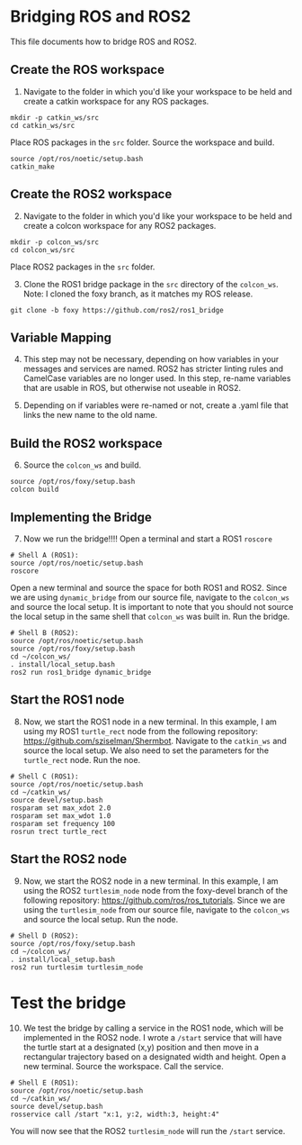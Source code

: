 # Bridging ROS and ROS2
This file documents how to bridge ROS and ROS2. 

## Create the ROS workspace
1. Navigate to the folder in which you'd like your workspace to be held and create a catkin workspace for any ROS packages.
```
mkdir -p catkin_ws/src
cd catkin_ws/src
```
Place ROS packages in the ```src``` folder. Source the workspace and build.
```
source /opt/ros/noetic/setup.bash
catkin_make
```

## Create the ROS2 workspace
2. Navigate to the folder in which you'd like your workspace to be held and create a colcon workspace for any ROS2 packages.
```
mkdir -p colcon_ws/src
cd colcon_ws/src
```
Place ROS2 packages in the ```src``` folder. 

3. Clone the ROS1 bridge package in the ```src``` directory of the ```colcon_ws```. Note: I cloned the foxy branch, as it matches my ROS release.
```
git clone -b foxy https://github.com/ros2/ros1_bridge
```
## Variable Mapping
4. This step may not be necessary, depending on how variables in your messages and services are named. ROS2 has stricter linting rules and CamelCase variables are no longer used. In this step, re-name variables that are usable in ROS, but otherwise not useable in ROS2.

5. Depending on if variables were re-named or not, create a .yaml file that links the new name to the old name.

## Build the ROS2 workspace
6. Source the ```colcon_ws``` and build.
```
source /opt/ros/foxy/setup.bash
colcon build
```

## Implementing the Bridge
7. Now we run the bridge!!!! Open a terminal and start a ROS1 ```roscore```
```
# Shell A (ROS1):
source /opt/ros/noetic/setup.bash
roscore
```

Open a new terminal and source the space for both ROS1 and ROS2. Since we are using ```dynamic_bridge``` from our source file, navigate to the ```colcon_ws``` and source the local setup. It is important to note that you should not source the local setup in the same shell that ```colcon_ws``` was built in. Run the bridge.
```
# Shell B (ROS2):
source /opt/ros/noetic/setup.bash
source /opt/ros/foxy/setup.bash
cd ~/colcon_ws/
. install/local_setup.bash
ros2 run ros1_bridge dynamic_bridge
```

## Start the ROS1 node
8. Now, we start the ROS1 node in a new terminal. In this example, I am using my ROS1 ```turtle_rect``` node from the following repository: https://github.com/sziselman/Shermbot. Navigate to the ```catkin_ws``` and source the local setup. We also need to set the parameters for the ```turtle_rect``` node. Run the noe.
```
# Shell C (ROS1):
source /opt/ros/noetic/setup.bash
cd ~/catkin_ws/
source devel/setup.bash
rosparam set max_xdot 2.0
rosparam set max_wdot 1.0
rosparam set frequency 100
rosrun trect turtle_rect
```

## Start the ROS2 node
9. Now, we start the ROS2 node in a new terminal. In this example, I am using the ROS2 ```turtlesim_node``` node from the foxy-devel branch of the following repository: https://github.com/ros/ros_tutorials. Since we are using the ```turtlesim_node``` from our source file, navigate to the ```colcon_ws``` and source the local setup. Run the node.
```
# Shell D (ROS2):
source /opt/ros/foxy/setup.bash
cd ~/colcon_ws/
. install/local_setup.bash
ros2 run turtlesim turtlesim_node
```
# Test the bridge
10. We test the bridge by calling a service in the ROS1 node, which will be implemented in the ROS2 node. I wrote a ```/start``` service that will have the turtle start at a designated (x,y) position and then move in a rectangular trajectory based on a designated width and height. Open a new terminal. Source the workspace. Call the service.
```
# Shell E (ROS1):
source /opt/ros/noetic/setup.bash
cd ~/catkin_ws/
source devel/setup.bash
rosservice call /start "x:1, y:2, width:3, height:4"
```
You will now see that the ROS2 ```turtlesim_node``` will run the ```/start``` service.